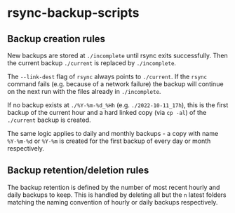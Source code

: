 # rsync-backup-scripts

## Backup creation rules

New backups are stored at `./incomplete` until rsync exits successfully. Then the current backup `./current` is replaced by `./incomplete`.

The `--link-dest` flag of `rsync` always points to `./current`. If the `rsync` command fails (e.g. because of a network failure) the backup will continue on the next run with the files already in `./incomplete`.

If no backup exists at `./%Y-%m-%d_%Hh` (e.g. `./2022-10-11_17h`), this is the first backup of the current hour and a hard linked copy (via `cp -al`) of the `./current` backup is created.

The same logic applies to daily and monthly backups - a copy with name `%Y-%m-%d` or `%Y-%m` is created for the first backup of every day or month respectively.

## Backup retention/deletion rules

The backup retention is defined by the number of most recent hourly and daily backups to keep. This is handled by deleting all but the `n` latest folders matching the naming convention of hourly or daily backups respectively. 
